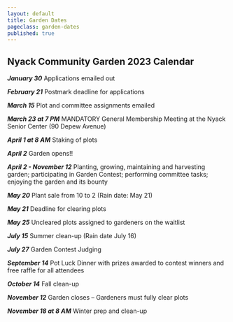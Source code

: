 ```yaml
---
layout: default
title: Garden Dates
pageclass: garden-dates
published: true
---
```


## Nyack Community Garden 2023 Calendar

***January 30*** Applications emailed out

***February 21*** Postmark deadline for applications

***March 15*** Plot and committee assignments emailed

***March 23 at 7 PM*** MANDATORY General Membership Meeting at the Nyack Senior Center (90 Depew Avenue)

***April 1 at 8 AM*** Staking of plots

***April 2*** Garden opens!!

***April 2 - November 12*** Planting, growing, maintaining and harvesting garden; participating in Garden Contest; performing committee tasks; enjoying the garden and its bounty

***May 20*** Plant sale from 10 to 2 (Rain date: May 21)

***May 21*** Deadline for clearing plots

***May 25*** Uncleared plots assigned to gardeners on the waitlist

***July 15*** Summer clean-up (Rain date July 16)

***July 27*** Garden Contest Judging

***September 14*** Pot Luck Dinner with prizes awarded to contest winners and free raffle for all attendees

***October 14*** Fall clean-up

***November 12*** Garden closes – Gardeners must fully clear plots 

***November 18 at 8 AM*** Winter prep and clean-up

<!--
***January 30*** Applications emailed out
***February 22*** Postmark deadline for applications 
***March 24*** at 7 PM General Membership Meeting
***April 2*** at 8 AM Staking of plots
***April 3*** Garden opens
***April 3 - Nov. 7*** Planting, growing, maintaining and harvesting garden; participating in Garden Contest; performing committee tasks; having fun at the garden
***May 21*** Seedling sale to benefit the [Nyack Homeless Project](https://www.nyackhp.org/)
***May 31*** Deadline for planting plots
***After May 31*** Unplanted plots assigned to gardeners on the waitlist
***July 27*** Garden Contest
***October 27*** - Potluck Dinner, Thursday, October 27 7 PM, at the Nyack Senior Center (90 Depew Ave.)
***November 13*** Garden closes; all items removed and plots restored to state they were in on April 3rd
***November 20*** at 8 AM Winter prep and clean-up
-->

